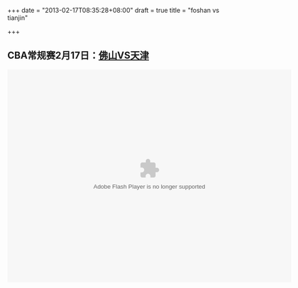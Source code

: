 +++
date = "2013-02-17T08:35:28+08:00"
draft = true
title = "foshan vs tianjin"

+++



## CBA常规赛2月17日：[佛山VS天津](http://sports.cntv.cn/20130219/104074.shtml)

<embed id='v_player_cctv' width='640' height='480' flashvars='videoId=20130219104074&filePath=error&isAutoPlay=false&url=http://sports.cntv.cn/20130219/104074.shtml&tai=sports&configPath=http://sports.cntv.cn/player/config.xml&widgetsConfig=http://js.player.cntv.cn/xml/widgetsConfig/sports.xml&languageConfig=&hour24DataURL=&outsideChannelId=channelBugu&videoCenterId=b82ce0705c3a47a6b7670384344d90ce' allowscriptaccess='always' allowfullscreen='true' menu='false' quality='best' bgcolor='#000000' name='v_player_cctv' src='http://player.cntv.cn/standard/cntvOutSidePlayer.swf?v=2.0.2013.1.30.0' type='application/x-shockwave-flash' lk_mediaid='lk_juiceapp_mediaPopup_1257416656250' lk_media='yes'/>
